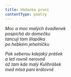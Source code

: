 ```yaml
---
title: Hádanka první
contentType: poetry
---
```


<section>

_Moc a moc malých švadlenek  
pospíchá do domečku  
tancují tam šlapáka  
po hebkém jehelníčku_

</section>

<section>

_Pak seberou kdejaký prášek  
a letí rovně nerovně  
až tam kde malý Kulihrášek  
med mlsá paní královně_

</section>

